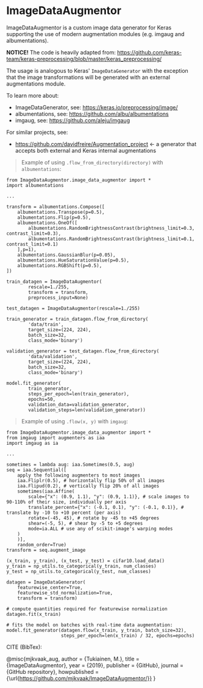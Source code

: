 # ImageDataAugmentor
ImageDataAugmentor is a custom image data generator for Keras supporting the use of modern augmentation modules (e.g. imgaug and albumentations).

**NOTICE!**
The code is heavily adapted from: https://github.com/keras-team/keras-preprocessing/blob/master/keras_preprocessing/

The usage is analogous to Keras' `ImageDataGenerator` with the exception that the image transformations will be generated with an external augmentations module. 

To learn more about:
* ImageDataGenerator, see: https://keras.io/preprocessing/image/
* albumentations, see: https://github.com/albu/albumentations
* imgaug, see: https://github.com/aleju/imgaug

For similar projects, see:
* https://github.com/davidfreire/Augmentation_project <- a generator that accepts both external and Keras internal augmentations

> Example of using `.flow_from_directory(directory)` with `albumentations`:

    from ImageDataAugmentor.image_data_augmentor import *
    import albumentations
    
    ...
        
    transform = albumentations.Compose([
        albumentations.Transpose(p=0.5),
        albumentations.Flip(p=0.5),
        albumentations.OneOf([
            albumentations.RandomBrightnessContrast(brightness_limit=0.3, contrast_limit=0.3),
            albumentations.RandomBrightnessContrast(brightness_limit=0.1, contrast_limit=0.1)
        ],p=1),
        albumentations.GaussianBlur(p=0.05),
        albumentations.HueSaturationValue(p=0.5),
        albumentations.RGBShift(p=0.5),
    ])
    
    train_datagen = ImageDataAugmentor(
            rescale=1./255,
            transform = transform,
            preprocess_input=None)
            
    test_datagen = ImageDataAugmentor(rescale=1./255)
    
    train_generator = train_datagen.flow_from_directory(
            'data/train',
            target_size=(224, 224),
            batch_size=32,
            class_mode='binary')
            
    validation_generator = test_datagen.flow_from_directory(
            'data/validation',
            target_size=(224, 224),
            batch_size=32,
            class_mode='binary')
            
    model.fit_generator(
            train_generator,
            steps_per_epoch=len(train_generator),
            epochs=50,
            validation_data=validation_generator,
            validation_steps=len(validation_generator))


> Example of using `.flow(x, y)` with `imgaug`:
    
    from ImageDataAugmentor.image_data_augmentor import *
    from imgaug import augmenters as iaa
    import imgaug as ia
    
    ...
    
    sometimes = lambda aug: iaa.Sometimes(0.5, aug)
    seq = iaa.Sequential([
        apply the following augmenters to most images
        iaa.Fliplr(0.5), # horizontally flip 50% of all images
        iaa.Flipud(0.2), # vertically flip 20% of all images
        sometimes(iaa.Affine(
            scale={"x": (0.9, 1.1), "y": (0.9, 1.1)}, # scale images to 90-110% of their size, individually per axis
            translate_percent={"x": (-0.1, 0.1), "y": (-0.1, 0.1)}, # translate by -10 to +10 percent (per axis)
            rotate=(-45, 45), # rotate by -45 to +45 degrees
            shear=(-5, 5), # shear by -5 to +5 degrees
            mode=ia.ALL # use any of scikit-image's warping modes
        )
        )],
        random_order=True)    
    transform = seq.augment_image
    
    (x_train, y_train), (x_test, y_test) = cifar10.load_data()
    y_train = np_utils.to_categorical(y_train, num_classes)
    y_test = np_utils.to_categorical(y_test, num_classes)
    
    datagen = ImageDataGenerator(
        featurewise_center=True,
        featurewise_std_normalization=True,
        transform = transform)
    
    # compute quantities required for featurewise normalization
    datagen.fit(x_train)
    
    # fits the model on batches with real-time data augmentation:
    model.fit_generator(datagen.flow(x_train, y_train, batch_size=32),
                        steps_per_epoch=len(x_train) / 32, epochs=epochs)
    


CITE (BibTex):

@misc{mjkvaak_aug,
author = {Tukiainen, M.},
title = {ImageDataAugmentor},
year = {2019},
publisher = {GitHub},
journal = {GitHub repository},
howpublished = {\url{https://github.com/mjkvaak/ImageDataAugmentor/}}
}
